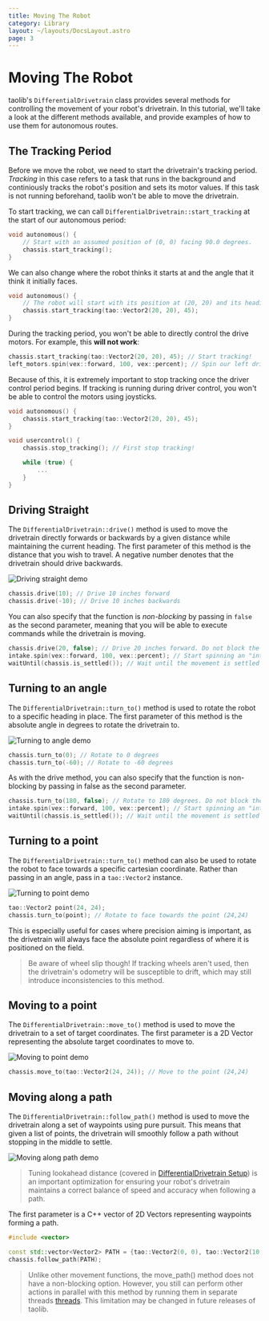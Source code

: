 ```yaml
---
title: Moving The Robot
category: Library
layout: ~/layouts/DocsLayout.astro
page: 3
---
```


# Moving The Robot

taolib's `DifferentialDrivetrain` class provides several methods for controlling the movement of your robot's drivetrain. In this tutorial, we'll take a look at the different methods available, and provide examples of how to use them for autonomous routes.

## The Tracking Period

Before we move the robot, we need to start the drivetrain's tracking period. *Tracking* in this case refers to a task that runs in the background and continiously tracks the robot's position and sets its motor values. If this task is not running beforehand, taolib won't be able to move the drivetrain.

To start tracking, we can call `DifferentialDrivetrain::start_tracking` at the start of our autonomous period:

```cpp
void autonomous() {
	// Start with an assumed position of (0, 0) facing 90.0 degrees.
	chassis.start_tracking();
}
```

We can also change where the robot thinks it starts at and the angle that it think it initially faces.

```cpp
void autonomous() {
	// The robot will start with its position at (20, 20) and its heading at 45.0 degrees.
	chassis.start_tracking(tao::Vector2(20, 20), 45);
}
```

During the tracking period, you won't be able to directly control the drive motors. For example, this **will not work**:
```cpp
chassis.start_tracking(tao::Vector2(20, 20), 45); // Start tracking!
left_motors.spin(vex::forward, 100, vex::percent); // Spin our left drivetrain motors really fast!
```

Because of this, it is extremely important to stop tracking once the driver control period begins. If tracking is running during driver control, you won't be able to control the motors using joysticks.

```cpp
void autonomous() {
	chassis.start_tracking(tao::Vector2(20, 20), 45);
}

void usercontrol() {
	chassis.stop_tracking(); // First stop tracking!

	while (true) {
		...
	}
}
```

## Driving Straight

The `DifferentialDrivetrain::drive()` method is used to move the drivetrain directly forwards or backwards by a given distance while maintaining the current heading. The first parameter of this method is the distance that you wish to travel. A negative number denotes that the drivetrain should drive backwards.

![Driving straight demo](https://i.imgur.com/htLZvB4.png)

```cpp
chassis.drive(10); // Drive 10 inches forward
chassis.drive(-10); // Drive 10 inches backwards
```

You can also specify that the function is *non-blocking* by passing in `false` as the second parameter, meaning that you will be able to execute commands while the drivetrain is moving.

```cpp
chassis.drive(20, false); // Drive 20 inches forward. Do not block the main thread.
intake.spin(vex::forward, 100, vex::percent); // Start spinning an "intake" motor forwards as we drive.
waitUntil(chassis.is_settled()); // Wait until the movement is settled before doing more things.
```

## Turning to an angle

The `DifferentialDrivetrain::turn_to()` method is used to rotate the robot to a specific heading in place. The first parameter of this method is the absolute angle in degrees to rotate the drivetrain to.

![Turning to angle demo](https://i.imgur.com/y2DoMeq.png)

```cpp
chassis.turn_to(0); // Rotate to 0 degrees
chassis.turn_to(-60); // Rotate to -60 degrees
```

As with the drive method, you can also specify that the function is non-blocking by passing in false as the second parameter.

```cpp
chassis.turn_to(180, false); // Rotate to 180 degrees. Do not block the main thread.
intake.spin(vex::forward, 100, vex::percent); // Start spinning an "intake" motor forwards as we turn.
waitUntil(chassis.is_settled()); // Wait until the movement is settled before doing more things.
```

## Turning to a point

The `DifferentialDrivetrain::turn_to()` method can also be used to rotate the robot to face towards a specific cartesian coordinate. Rather than passing in an angle, pass in a `tao::Vector2` instance.

![Turning to point demo](https://i.imgur.com/SOKilKl.png)

```cpp
tao::Vector2 point(24, 24);
chassis.turn_to(point); // Rotate to face towards the point (24,24)
```

This is especially useful for cases where precision aiming is important, as the drivetrain will always face the absolute point regardless of where it is positioned on the field.

> Be aware of wheel slip though! If tracking wheels aren't used, then the drivetrain's odometry will be susceptible to drift, which may still introduce inconsistencies to this method.

## Moving to a point

The `DifferentialDrivetrain::move_to()` method is used to move the drivetrain to a set of target coordinates. The first parameter is a 2D Vector representing the absolute target coordinates to move to.

![Moving to point demo](https://i.imgur.com/Qr1XP7D.png)

```cpp
chassis.move_to(tao::Vector2(24, 24)); // Move to the point (24,24)
```

## Moving along a path

The `DifferentialDrivetrain::follow_path()` method is used to move the drivetrain along a set of waypoints using pure pursuit. This means that given a list of points, the drivetrain will smoothly follow a path without stopping in the middle to settle.

![Moving along path demo](https://i.imgur.com/jfHyD7L.png)

> Tuning lookahead distance (covered in [DifferentialDrivetrain Setup]()) is an important optimization for ensuring your robot's drivetrain maintains a correct balance of speed and accuracy when following a path.

The first parameter is a C++ vector of 2D Vectors representing waypoints forming a path.

```cpp
#include <vector>

const std::vector<Vector2> PATH = {tao::Vector2(0, 0), tao::Vector2(10, 10), tao::Vector2(20, 0)};
chassis.follow_path(PATH);
```

> Unlike other movement functions, the move_path() method does not have a non-blocking option. However, you still can perform other actions in parallel with this method by running them in separate threads [threads](https://www.vexforum.com/t/how-to-use-vex-threads/100901). This limitation may be changed in future releases of taolib.

